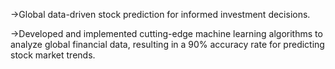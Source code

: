 ->Global data-driven stock prediction for informed investment decisions.

->Developed and implemented cutting-edge machine learning algorithms to analyze global financial data, resulting in a 90% accuracy rate for predicting stock market trends.
